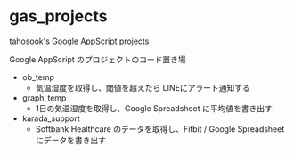 # gas_projects
tahosook's Google AppScript projects

Google AppScript のプロジェクトのコード置き場
- ob_temp
  - 気温湿度を取得し、閾値を超えたら LINEにアラート通知する
- graph_temp
  - 1日の気温湿度を取得し、Google Spreadsheet に平均値を書き出す
- karada_support
  - Softbank Healthcare のデータを取得し、Fitbit / Google Spreadsheet にデータを書き出す
